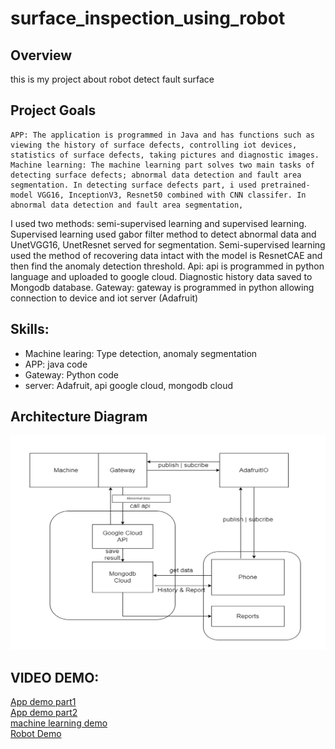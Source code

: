 # surface_inspection_using_robot

## Overview
this is my project about robot detect fault surface

## Project Goals
    APP: The application is programmed in Java and has functions such as viewing the history of surface defects, controlling iot devices, statistics of surface defects, taking pictures and diagnostic images. 
    Machine learning: The machine learning part solves two main tasks of detecting surface defects; abnormal data detection and fault area segmentation. In detecting surface defects part, i used pretrained-model VGG16, InceptionV3, Resnet50 combined with CNN classifer. In abnormal data detection and fault area segmentation,
I used two methods: semi-supervised learning and supervised learning. Supervised learning used gabor filter method to detect abnormal data and  UnetVGG16, UnetResnet served for segmentation. Semi-supervised learning used the method of recovering data intact with the model is ResnetCAE and then find the anomaly detection threshold.
    Api: api is programmed in python language and uploaded to google cloud.
    Diagnostic history data saved to Mongodb database.
    Gateway: gateway is programmed in python allowing connection to device and iot server (Adafruit)

## Skills:
- Machine learing: Type detection, anomaly segmentation
- APP: java code
- Gateway: Python code
- server: Adafruit, api google cloud, mongodb cloud


## Architecture Diagram
<img src="architecture.png">

## VIDEO DEMO:
[App demo part1](https://drive.google.com/file/d/1ht0nrp8S0C03m8fB0qoxKBsNJjI1zblz/view?usp=sharing) <br />
[App demo part2](https://drive.google.com/file/d/1q8-6nw2_a3XFLuBZorohhxvS0G4NeGmu/view?usp=sharing) <br />
[machine learning demo](https://drive.google.com/file/d/1xHsPtSe-SR2vd8JMXqIQzKAyNU4O8YEo/view?usp=sharing) <br />
[Robot Demo](https://drive.google.com/file/d/1ECRe7Chom5nmzTFUQLVTk-bYeOn25ufL/view?fbclid=IwAR2KAvDHnICtF8WUmtq9JPnaUBbSuJt8P9VtsFLdnxtEuGtJfUAX_MRZ4qU) <br />
